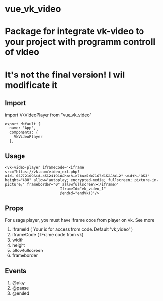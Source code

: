 # vue_vk_video

# Package for integrate vk-video to your project with programm controll of video
# It's not the final version! I wil modificate it


## Import
 import VkVideoPlayer from "vue_vk_video"
 
    export default {
      name: 'App',
      components: {
        VkVideoPlayer
      },



## Usage
    <vk-video-player iframeCode='<iframe src="https://vk.com/video_ext.php?oid=-65772109&id=456241918&hash=e7bac5dc7167d152&hd=2" width="853" height="480" allow="autoplay; encrypted-media; fullscreen; picture-in-picture;" frameborder="0" allowfullscreen></iframe>'
                             IframeId="vk_video_1"
                             @ended="endVk()"/>
## Props

For usage player, you must have Iframe code from player on vk. See more 

   1. IframeId ( Your id for access from code. Default 'vk_video' )
   2. iframeCode ( IFrame code from vk)
   3. width         
   4. height        
   5. allowfullscreen
   6. frameborder
    
## Events

  1. @play
  2. @pause
  3. @ended
